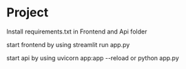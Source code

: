 
# Project

Install requirements.txt in Frontend and Api folder

start frontend by using streamlit run app.py

start api by using uvicorn app:app --reload or python app.py
